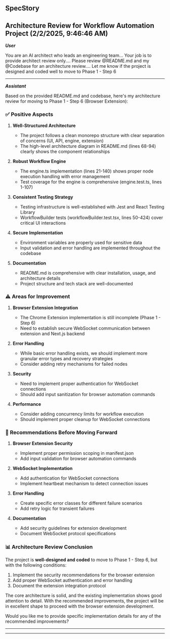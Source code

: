 ## SpecStory

## Architecture Review for Workflow Automation Project (2/2/2025, 9:46:46 AM)

_**User**_

You are an AI architect who leads an engineering team... Your job is to provide architect review only....
Please review @README.md and my @Codebase  for an architecture review.... Let me know if the project is designed and coded well to move to Phase 1 - Step 6

---

_**Assistant**_

Based on the provided README.md and codebase, here's my architecture review for moving to Phase 1 - Step 6 (Browser Extension):

### ✅ **Positive Aspects**

1. **Well-Structured Architecture**
   - The project follows a clean monorepo structure with clear separation of concerns (UI, API, engine, extension)
   - The high-level architecture diagram in README.md (lines 68-94) clearly shows the component relationships

2. **Robust Workflow Engine**
   - The engine.ts implementation (lines 21-140) shows proper node execution handling with error management
   - Test coverage for the engine is comprehensive (engine.test.ts, lines 1-107)

3. **Consistent Testing Strategy**
   - Testing infrastructure is well-established with Jest and React Testing Library
   - WorkflowBuilder tests (workflowBuilder.test.tsx, lines 50-424) cover critical UI interactions

4. **Secure Implementation**
   - Environment variables are properly used for sensitive data
   - Input validation and error handling are implemented throughout the codebase

5. **Documentation**
   - README.md is comprehensive with clear installation, usage, and architecture details
   - Project structure and tech stack are well-documented

### ⚠️ **Areas for Improvement**

1. **Browser Extension Integration**
   - The Chrome Extension implementation is still incomplete (Phase 1 - Step 6)
   - Need to establish secure WebSocket communication between extension and Next.js backend

2. **Error Handling**
   - While basic error handling exists, we should implement more granular error types and recovery strategies
   - Consider adding retry mechanisms for failed nodes

3. **Security**
   - Need to implement proper authentication for WebSocket connections
   - Should add input sanitization for browser automation commands

4. **Performance**
   - Consider adding concurrency limits for workflow execution
   - Should implement proper cleanup for WebSocket connections

### 🚀 **Recommendations Before Moving Forward**

1. **Browser Extension Security**
   - Implement proper permission scoping in manifest.json
   - Add input validation for browser automation commands

2. **WebSocket Implementation**
   - Add authentication for WebSocket connections
   - Implement heartbeat mechanism to detect connection issues

3. **Error Handling**
   - Create specific error classes for different failure scenarios
   - Add retry logic for transient failures

4. **Documentation**
   - Add security guidelines for extension development
   - Document WebSocket protocol specifications

### 📊 **Architecture Review Conclusion**

The project is **well-designed and coded** to move to Phase 1 - Step 6, but with the following conditions:

1. Implement the security recommendations for the browser extension
2. Add proper WebSocket authentication and error handling
3. Document the extension integration protocol

The core architecture is solid, and the existing implementation shows good attention to detail. With the recommended improvements, the project will be in excellent shape to proceed with the browser extension development.

Would you like me to provide specific implementation details for any of the recommended improvements?

---



---

